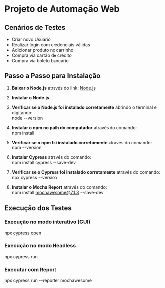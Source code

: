 # Projeto de Automação Web

## Cenários de Testes
- Criar novo Usuário  
- Realizar login com credenciais válidas  
- Adicionar produto no carrinho  
- Compra via cartão de crédito  
- Compra via boleto bancário  

## Passo a Passo para Instalação

1. **Baixar o Node.js** através do link: [Node.js](https://nodejs.org/en/)  
2. **Instalar o Node.js**  
3. **Verificar se o Node.js foi instalado corretamente** abrindo o terminal e digitando:  
   node --version

4. **Instalar o npm no path do computador** através do comando:  
   npm install

5. **Verificar se o npm foi instalado corretamente** através do comando:  
   npm --version

6. **Instalar Cypress** através do comando:  
   npm install cypress --save-dev

7. **Verificar se o Cypress foi instalado corretamente** através do comando:  
   npx cypress --version

8. **Instalar o Mocha Report** através do comando:  
   npm install mochawesome@7.1.3 --save-dev
 

## Execução dos Testes

### **Execução no modo interativo (GUI)**
npx cypress open

### **Execução no modo Headless**
npx cypress run

### **Executar com Report**
npx cypress run --reporter mochawesome


